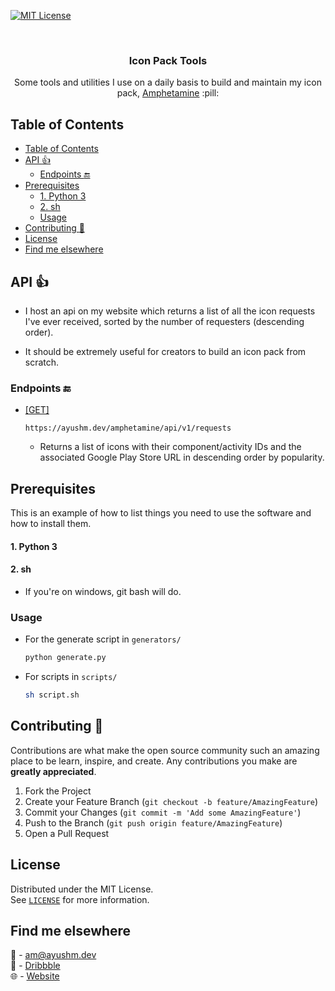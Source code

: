 <!--
*** Thanks for checking out this README Template. If you have a suggestion that would
*** make this better, please fork the repo and create a pull request or simply open
*** an issue with the tag "enhancement".
*** Thanks again! Now go create something AMAZING! :D
-->

<!-- PROJECT SHIELDS -->
<!--
*** I'm using markdown "reference style" links for readability.
*** Reference links are enclosed in brackets [ ] instead of parentheses ( ).
*** See the bottom of this document for the declaration of the reference variables
*** for contributors-url, forks-url, etc. This is an optional, concise syntax you may use.
*** https://www.markdownguide.org/basic-syntax/#reference-style-links
-->

[![MIT License][license-shield]][license-url]

<!-- PROJECT LOGO -->
<br />
<p align="center">
  <!-- <a href="">
    <img src="images/logo.png" alt="Logo" width="80" height="80">
  </a> -->

  <h3 align="center">Icon Pack Tools</h3>

  <p align="center">
    Some tools and utilities I use on a daily basis to build and maintain my icon pack, <a href="">Amphetamine</a> :pill:
    <br />
  </p>
</p>

<!-- TABLE OF CONTENTS -->

## Table of Contents

- [Table of Contents](#table-of-contents)
- [API :thumbsup:](#api-)
  - [Endpoints :end:](#endpoints-)
- [Prerequisites](#prerequisites)
    - [1. Python 3](#1-python-3)
    - [2. sh](#2-sh)
  - [Usage](#usage)
- [Contributing :hammer:](#contributing-)
- [License](#license)
- [Find me elsewhere](#find-me-elsewhere)

<!-- ABOUT THE PROJECT -->

## API :thumbsup:

-   I host an api on my website which returns a list of all the icon requests I've ever received, sorted by the number of requesters (descending order).

-   It should be extremely useful for creators to build an icon pack from scratch.

### Endpoints :end:

-   [[GET]](https://ayushm.dev/amphetamine/api/v1/requests)

    ```
    https://ayushm.dev/amphetamine/api/v1/requests
    ```

    -   Returns a list of icons with their component/activity IDs and the associated Google Play Store URL in descending order by popularity.

<!-- GETTING STARTED -->

## Prerequisites

This is an example of how to list things you need to use the software and how to install them.

#### 1. Python 3

#### 2. sh
- If you're on windows, git bash will do.

<!-- USAGE -->

### Usage
- For the generate script in `generators/`
  ```python
  python generate.py
  ```
- For scripts in `scripts/`
  ```sh
  sh script.sh
  ```

<!-- CONTRIBUTING -->

## Contributing :hammer:

Contributions are what make the open source community such an amazing place to be learn, inspire, and create. Any contributions you make are **greatly appreciated**.

1. Fork the Project
2. Create your Feature Branch (`git checkout -b feature/AmazingFeature`)
3. Commit your Changes (`git commit -m 'Add some AmazingFeature'`)
4. Push to the Branch (`git push origin feature/AmazingFeature`)
5. Open a Pull Request

<!-- LICENSE -->

## License

Distributed under the MIT License.
<br />
See <a href="LICENSE.md">`LICENSE`</a> for more information.

<!-- CONTACT -->

## Find me elsewhere

:email: - [am@ayushm.dev](mailto:am@ayushm.dev)<br>
:basketball: - [Dribbble](https://dribbble.com/ayush)<br>
:globe_with_meridians: - [Website](https://ayushm.dev)
<!-- ACKNOWLEDGEMENTS -->

<!-- MARKDOWN LINKS & IMAGES -->
<!-- https://www.markdownguide.org/basic-syntax/#reference-style-links -->

[license-shield]: https://img.shields.io/github/license/othneildrew/Best-README-Template.svg?style=flat-square
[license-url]: https://github.com/PrunedNeuron/icon-pack-tools/blob/master/LICENSE.md
[linkedin-shield]: https://img.shields.io/badge/-LinkedIn-black.svg?style=flat-square&logo=linkedin&colorB=555
[linkedin-url]: https://linkedin.com/in/othneildrew
[product-screenshot]: images/screenshot.png
